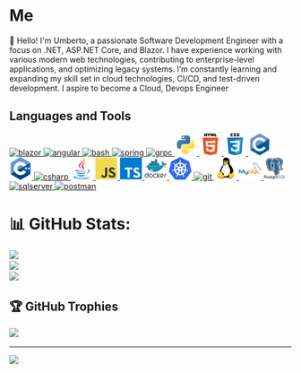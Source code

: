 # Me
👋 Hello! I'm Umberto, a passionate Software Development Engineer with a focus on .NET, ASP.NET Core, and Blazor. I have experience working with various modern web technologies, contributing to enterprise-level applications, and optimizing legacy systems. I’m constantly learning and expanding my skill set in cloud technologies, CI/CD, and test-driven development. I aspire to become a Cloud, Devops Engineer

## Languages and Tools
<p align="left">
    <!-- Framework frontend --->
     <a href="https://dotnet.microsoft.com/it-it/apps/aspnet/web-apps/blazor" target="_blank" rel="noreferrer"> <img src="https://github.com/user-attachments/assets/7e004d3e-227a-4823-ae06-0136d027b50e" alt="blazor" width="40" height="40" /> </a>
    <a href="https://angular.io" target="_blank" rel="noreferrer"> <img src="https://angular.io/assets/images/logos/angular/angular.svg" alt="angular" width="40" height="40" /> </a>
    <a href="https://www.gnu.org/software/bash/" target="_blank" rel="noreferrer"> <img src="https://www.vectorlogo.zone/logos/gnu_bash/gnu_bash-icon.svg" alt="bash" width="40" height="40" /> </a>
  <!-- Framework Backend --->
      <a href="https://spring.io/" target="_blank" rel="noreferrer"> <img src="https://www.vectorlogo.zone/logos/springio/springio-icon.svg" alt="spring" width="40" height="40" /> </a>
      <a href="https://grpc.io/" target="_blank" rel="noreferrer"> <img src="https://www.vectorlogo.zone/logos/grpcio/grpcio-ar21.svg" alt="grpc" width="40" height="40" /> </a>
   <!-- Languages --->
      <a href="https://www.python.org" target="_blank" rel="noreferrer"> <img src="https://raw.githubusercontent.com/devicons/devicon/master/icons/python/python-original.svg" alt="python" width="40" height="40" /> </a>
      <a href="https://www.w3.org/html/" target="_blank" rel="noreferrer"> <img src="https://raw.githubusercontent.com/devicons/devicon/master/icons/html5/html5-original-wordmark.svg" alt="html5" width="40" height="40" /> </a>
      <a href="https://www.w3schools.com/css/" target="_blank" rel="noreferrer"> <img 
    src="https://raw.githubusercontent.com/devicons/devicon/master/icons/css3/css3-original-wordmark.svg" alt="css3" width="40" height="40" /> </a>  
   <a href="https://www.cprogramming.com/" target="_blank" rel="noreferrer"> <img src="https://raw.githubusercontent.com/devicons/devicon/master/icons/c/c-original.svg" alt="c" width="40" height="40" /> </a>
    <a href="https://www.w3schools.com/cpp/" target="_blank" rel="noreferrer"> <img src="https://raw.githubusercontent.com/devicons/devicon/master/icons/cplusplus/cplusplus-original.svg" alt="cplusplus" width="40" height="40" /> </a>
      <a href="" target="_blank" rel="noreferrer"> <img src="https://gist.githubusercontent.com/johndward01/95c1d09de9e3707cfb4154989962376d/raw/f74007782421219d9e9ab4b6a27de2e172a8b714/csharp-logo.svg" alt="csharp" width="40" height="40" /> </a>
      <a href="https://www.java.com" target="_blank" rel="noreferrer"> <img src="https://raw.githubusercontent.com/devicons/devicon/master/icons/java/java-original.svg" alt="java" width="40" height="40" /> </a>
      <a href="https://developer.mozilla.org/en-US/docs/Web/JavaScript" target="_blank" rel="noreferrer">
        <img src="https://raw.githubusercontent.com/devicons/devicon/master/icons/javascript/javascript-original.svg" alt="javascript" width="40" height="40" /> 
      </a>
            <a href="https://www.typescriptlang.org/" target="_blank" rel="noreferrer"> 
              <img src="https://raw.githubusercontent.com/devicons/devicon/master/icons/typescript/typescript-original.svg" alt="typescript" width="40" height="40" />   
    </a>
    <!-- Devops and deatabases --->  
  <a href="https://www.docker.com/" target="_blank" rel="noreferrer"> <img src="https://raw.githubusercontent.com/devicons/devicon/master/icons/docker/docker-original-wordmark.svg" alt="docker" width="40" height="40" /> </a>
    <a href="https://kubernetes.io/it/docs/concepts/overview/what-is-kubernetes/" target="_blank" rel="noreferrer"> <img src="https://github.com/kubernetes/kubernetes/blob/master/logo/logo.svg" alt="kubernates" width="40" height="40" /> </a>
    <a href="https://git-scm.com/" target="_blank" rel="noreferrer"> <img src="https://www.vectorlogo.zone/logos/git-scm/git-scm-icon.svg" alt="git" width="40" height="40" /> </a>
    <a href="https://www.linux.org/" target="_blank" rel="noreferrer"> <img src="https://raw.githubusercontent.com/devicons/devicon/master/icons/linux/linux-original.svg" alt="linux" width="40" height="40" /> </a>
    <a href="https://www.mysql.com/" target="_blank" rel="noreferrer"> <img src="https://raw.githubusercontent.com/devicons/devicon/master/icons/mysql/mysql-original-wordmark.svg" alt="mysql" width="40" height="40" /> </a>
    <a href="https://www.postgresql.org" target="_blank" rel="noreferrer">
        <img src="https://raw.githubusercontent.com/devicons/devicon/master/icons/postgresql/postgresql-original-wordmark.svg" alt="postgresql" width="40" height="40" />
    </a>
  <a href="https://www.microsoft.com/it-it/sql-server/sql-server-downloads" target="_blank" rel="noreferrer">
        <img src="https://github.com/user-attachments/assets/8d4ca7cd-94ed-48de-bf33-f2b4658a7c90" alt="sqlserver" width="40" height="40" />
    </a>
  <!-- Tools--->  
    <a href="https://postman.com" target="_blank" rel="noreferrer"> <img src="https://www.vectorlogo.zone/logos/getpostman/getpostman-icon.svg" alt="postman" width="40" height="40" /> </a>
</p>

# 📊 GitHub Stats:
![](https://github-readme-stats.vercel.app/api?username=umbertocicciaa&theme=dark&hide_border=false&include_all_commits=false&count_private=false)<br/>
![](https://github-readme-streak-stats.herokuapp.com/?user=umbertocicciaa&theme=dark&hide_border=false)<br/>
![](https://github-readme-stats.vercel.app/api/top-langs/?username=umbertocicciaa&theme=dark&hide_border=false&include_all_commits=false&count_private=false&layout=compact)

## 🏆 GitHub Trophies
![](https://github-profile-trophy.vercel.app/?username=umbertocicciaa&theme=radical&no-frame=false&no-bg=true&margin-w=4)

---
[![](https://visitcount.itsvg.in/api?id=umbertocicciaa&icon=0&color=0)](https://visitcount.itsvg.in)


<!--
## CV
<img width="572" alt="CV" src="https://github.com/user-attachments/assets/81ae1d55-9a5e-46f2-a109-7b6cee292391">
-->

<!--
**umbertocicciaa/umbertocicciaa** is a ✨ _special_ ✨ repository because its `README.md` (this file) appears on your GitHub profile.

Here are some ideas to get you started:

- 🔭 I’m currently working on ...
- 🌱 I’m currently learning ...
- 👯 I’m looking to collaborate on ...
- 🤔 I’m looking for help with ...
- 💬 Ask me about ...
- 📫 How to reach me: ...
- 😄 Pronouns: ...
- ⚡ Fun fact: ...
-->
